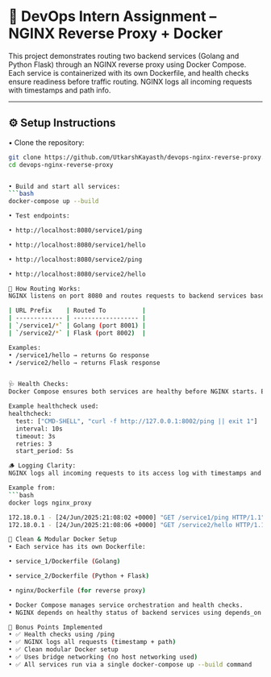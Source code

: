 # 🚀 DevOps Intern Assignment – NGINX Reverse Proxy + Docker

This project demonstrates routing two backend services (Golang and Python Flask) through an NGINX reverse proxy using Docker Compose. Each service is containerized with its own Dockerfile, and health checks ensure readiness before traffic routing. NGINX logs all incoming requests with timestamps and path info.

---

## ⚙️ Setup Instructions

• Clone the repository:
```bash
git clone https://github.com/UtkarshKayasth/devops-nginx-reverse-proxy.git
cd devops-nginx-reverse-proxy


• Build and start all services:
```bash
docker-compose up --build

• Test endpoints:

• http://localhost:8080/service1/ping

• http://localhost:8080/service1/hello

• http://localhost:8080/service2/ping

• http://localhost:8080/service2/hello

🔀 How Routing Works:
NGINX listens on port 8080 and routes requests to backend services based on path prefix:

| URL Prefix    | Routed To          |
| ------------- | ------------------ |
| `/service1/*` | Golang (port 8001) |
| `/service2/*` | Flask (port 8002)  |

Examples:
• /service1/hello → returns Go response
• /service2/hello → returns Flask response


🩺 Health Checks:
Docker Compose ensures both services are healthy before NGINX starts. Each service exposes a /ping endpoint.

Example healthcheck used:
healthcheck:
  test: ["CMD-SHELL", "curl -f http://127.0.0.1:8002/ping || exit 1"]
  interval: 10s
  timeout: 3s
  retries: 3
  start_period: 5s

🪵 Logging Clarity:
NGINX logs all incoming requests to its access log with timestamps and request paths.

Example from:
```bash
docker logs nginx_proxy

172.18.0.1 - [24/Jun/2025:21:08:02 +0000] "GET /service1/ping HTTP/1.1" 200
172.18.0.1 - [24/Jun/2025:21:08:06 +0000] "GET /service2/hello HTTP/1.1" 200

🧱 Clean & Modular Docker Setup
• Each service has its own Dockerfile:

• service_1/Dockerfile (Golang)

• service_2/Dockerfile (Python + Flask)

• nginx/Dockerfile (for reverse proxy)

• Docker Compose manages service orchestration and health checks.
• NGINX depends on healthy status of backend services using depends_on.

🏅 Bonus Points Implemented
• ✅ Health checks using /ping
• ✅ NGINX logs all requests (timestamp + path)
• ✅ Clean modular Docker setup
• ✅ Uses bridge networking (no host networking used)
• ✅ All services run via a single docker-compose up --build command




